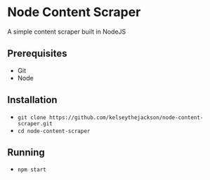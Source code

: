 # Node Content Scraper
A simple content scraper built in NodeJS

## Prerequisites
* Git
* Node

## Installation
* `git clone https://github.com/kelseythejackson/node-content-scraper.git`
* `cd node-content-scraper`

## Running
* `npm start`

